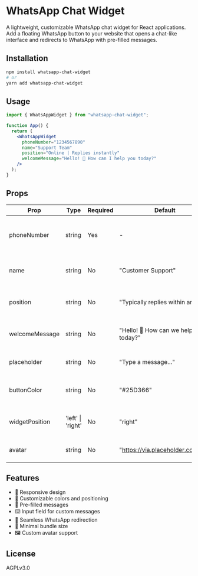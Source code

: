 # WhatsApp Chat Widget

A lightweight, customizable WhatsApp chat widget for React applications. Add a floating WhatsApp button to your website that opens a chat-like interface and redirects to WhatsApp with pre-filled messages.

## Installation

```bash
npm install whatsapp-chat-widget
# or
yarn add whatsapp-chat-widget
```

## Usage

```jsx
import { WhatsAppWidget } from "whatsapp-chat-widget";

function App() {
  return (
    <WhatsAppWidget
      phoneNumber="1234567890"
      name="Support Team"
      position="Online | Replies instantly"
      welcomeMessage="Hello! 👋 How can I help you today?"
    />
  );
}
```

## Props

| Prop           | Type              | Required | Default                                | Description                            |
| -------------- | ----------------- | -------- | -------------------------------------- | -------------------------------------- |
| phoneNumber    | string            | Yes      | -                                      | WhatsApp number including country code |
| name           | string            | No       | "Customer Support"                     | Name displayed in the widget header    |
| position       | string            | No       | "Typically replies within an hour"     | Status text shown under the name       |
| welcomeMessage | string            | No       | "Hello! 👋 How can we help you today?" | Initial message shown in the chat      |
| placeholder    | string            | No       | "Type a message..."                    | Placeholder text for the input field   |
| buttonColor    | string            | No       | "#25D366"                              | Color of the WhatsApp floating button  |
| widgetPosition | 'left' \| 'right' | No       | "right"                                | Position of the widget on the screen   |
| avatar         | string            | No       | "https://via.placeholder.com/60"       | URL of the avatar image                |

## Features

- 📱 Responsive design
- 🎨 Customizable colors and positioning
- 💬 Pre-filled messages
- ⌨️ Input field for custom messages
- 🔄 Seamless WhatsApp redirection
- 🎯 Minimal bundle size
- 🖼️ Custom avatar support

## License

AGPLv3.0

